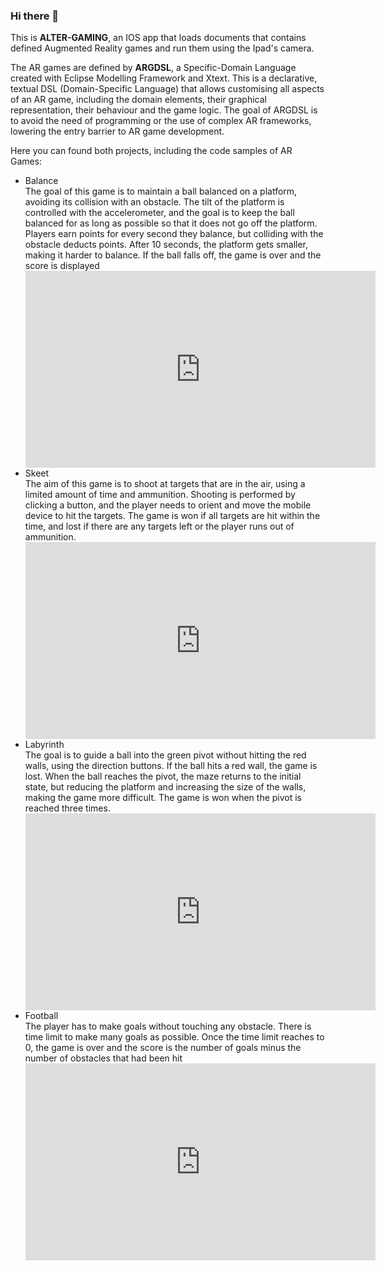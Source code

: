 ### Hi there 👋
This is <b>ALTER-GAMING</b>, an IOS app that loads documents that contains defined Augmented Reality games and run them using the Ipad's camera.

The AR games are defined by <b>ARGDSL</b>, a Specific-Domain Language created with Eclipse Modelling Framework and Xtext. This is a declarative, textual DSL (Domain-Specific Language) that allows customising all aspects of an AR game, including the domain elements, their graphical representation, their behaviour and the game logic. The goal of ARGDSL is to avoid the need of programming or the use of complex AR frameworks, lowering the entry barrier to AR game development.

Here you can found both projects, including the code samples of AR Games:

<ul>
  <li>Balance</li>The goal of this game is to maintain a ball balanced on a platform, avoiding its collision with an obstacle. The tilt of the platform is controlled with the accelerometer, and the goal is to keep the ball balanced for as long as possible so that it does not go off the platform. Players earn points for every second they balance, but colliding with the obstacle deducts points. After 10 seconds, the platform gets smaller, making it harder to balance. If the ball falls off, the game is over and the score is displayed
  <iframe width="560" height="315" src="https://youtube.com/embed/GJhkWZz_zIs?si=j9SXeMphHSbk-jFt" title="YouTube video player" frameborder="0" allow="accelerometer; autoplay; clipboard-write; encrypted-media; gyroscope; picture-in-picture; web-share" allowfullscreen></iframe>
  <li>Skeet</li>The aim of this game is to shoot at targets that are in the air, using a limited amount of time and ammunition. 
Shooting is performed by clicking a button, and the player needs to orient and move the mobile device to hit the targets.
The game is won if all targets are hit within the time, and lost if there are any targets left or the player runs out of ammunition.
  <iframe width="560" height="315" src="https://youtube.com/embed/8K4S_yEpo0I?si=0rC8_7cEdNFzs_IV" title="YouTube video player" frameborder="0" allow="accelerometer; autoplay; clipboard-write; encrypted-media; gyroscope; picture-in-picture; web-share" allowfullscreen></iframe>
  <li>Labyrinth</li> The goal is to guide a ball into the green pivot without hitting the red walls, using the direction buttons. 
If the ball hits a red wall, the game is lost. When the ball reaches the pivot, the maze returns to the initial state, but 
reducing the platform and increasing the size of the walls, making the game more difficult. 
The game is won when the pivot is reached three times. 
  <iframe width="560" height="315" src="https://youtube.com/embed/e_j3qINJviI?si=kpZwBom-DFFg2b5D" title="YouTube video player" frameborder="0" allow="accelerometer; autoplay; clipboard-write; encrypted-media; gyroscope; picture-in-picture; web-share" allowfullscreen></iframe>
  <li>Football</li> The player has to make goals without touching any obstacle. There is time limit to make many goals as possible. Once the time limit reaches to 0, the game is over and the score is the number of goals minus the number of obstacles that had been hit
  <iframe width="560" height="315" src="https://www.youtube.com/embed/lUV3uTLBg2o?si=_4lsxPmaa_LzgVfY" title="YouTube video player" frameborder="0" allow="accelerometer; autoplay; clipboard-write; encrypted-media; gyroscope; picture-in-picture; web-share" allowfullscreen></iframe>
</ul>
<!--
**argdsl/argdsl** is a ✨ _special_ ✨ repository because its `README.md` (this file) appears on your GitHub profile.

Here are some ideas to get you started:

- 🔭 I’m currently working on ...
- 🌱 I’m currently learning ...
- 👯 I’m looking to collaborate on ...
- 🤔 I’m looking for help with ...
- 💬 Ask me about ...
- 📫 How to reach me: ...
- 😄 Pronouns: ...
- ⚡ Fun fact: ...
-->
